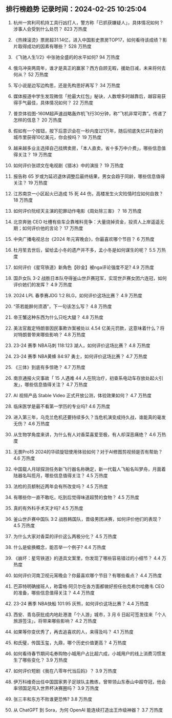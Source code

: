 
## 排行榜趋势 记录时间：2024-02-25 10:25:04
  
  1. 杭州一宾利司机持工具行凶打人，警方称「已抓获嫌疑人」，具体情况如何？涉事人会受到什么处罚？ 823 万热度
    
  2. 《热辣滚烫》票房超31.14亿，进入中国影史票房TOP17，如何看待该成绩？影片取得成功的因素有哪些？ 528 万热度
    
  3. 《飞驰人生1/2》中张驰全盛的的水平如何? 94 万热度
    
  4. 俄乌冲突两周年，谁才是真正的赢家？西方自顾无暇，援助日减，未来将何去何从？ 52 万热度
    
  5. 写小说是边写边构思，还是先构思好再写？ 34 万热度
    
  6. 媒体报道中学生发现微信「抢最大红包」秘诀，人数增多时越靠后，越容易获得手气最佳，具体情况如何？ 22 万热度
    
  7. 普京体验图-160M超声速战略轰炸机飞行30分钟，称“飞机非常可靠”。传递了怎样的信息？ 20 万热度
    
  8. 假如有一个按钮，按下后意识会在一秒内度过1万年，随后彻底失忆并在新的城市里获得10亿美元，你会按吗？ 19 万热度
    
  9. 越来越多业主选择自己挂牌卖房，「本人直卖，省十多万中介费」，哪些信息值得关注？ 19 万热度
    
  10. 如何评价张颂文在电视剧《猎冰》中的演技？ 19 万热度
    
  11. 报告称 65 岁或为延迟退休调整后最终结果，男女会趋于同龄，哪些信息值得关注？ 19 万热度
    
  12. 江苏南京一小区起火已造成 15 死 44 伤，高楼发生火灾险情时应如何自救？ 18 万热度
    
  13. 如何评价阮经天主演的犯罪动作电影《周处除三害》？ 18 万热度
    
  14. 北京奔驰 CEO 吐槽有些车企靠堆料竞争：大量烧掉资金，投资人上岸遥遥无期；如何评价他的言论？ 17 万热度
    
  15. 中央广播电视总台《2024 年元宵晚会》，你最喜欢哪个节目？ 6 万热度
    
  16. 杜月笙去世后，留给孟小冬的遗产并不多，孟小冬是如何谋生的呢？ 5.5 万热度
    
  17. 如何评价《星穹铁道》新角色【砂金】被nga评论强度不足? 4.9 万热度
    
  18. 国乒女队 3-2 战胜日本队夺得釜山世乒赛冠军，实现世乒赛女团六连冠，如何评价她们的发挥？ 4.9 万热度
    
  19. 2024 LPL 春季赛JDG 1:2 BLG，如何评价这场比赛？ 4.9 万热度
    
  20. “茶若能醉何须酒”，下一句该怎么写？ 4.8 万热度
    
  21. 帝王蟹这种东西为什么只吃大腿？ 4.8 万热度
    
  22. 美法官裁定特朗普因民事欺诈案被处以 4.54 亿美元罚款，这意味着什么？将对特朗普带来哪些影响？ 4.8 万热度
    
  23. 23-24 赛季 NBA马刺 118:123 湖人，如何评价这场比赛？ 4.8 万热度
    
  24. 23-24 赛季 NBA黄蜂 84:97 勇士，如何评价这场比赛？ 4.7 万热度
    
  25. 《三体》到底有多惊艳？ 4.7 万热度
    
  26. 南京通报火灾事故「 15 人遇难 44 人在院治疗，初查系电动车存放处起火引发」，哪些信息值得关注？ 4.7 万热度
    
  27. AI 视频产品 Stable Video 正式开放公测，体验效果如何？ 4.7 万热度
    
  28. 临床医学是最不看第一学历的专业吗? 4.6 万热度
    
  29. 进入第三年，乌克兰危机还要持续多久？当危机演变成持久战，谁能真的毫发无伤？ 4.6 万热度
    
  30. 从生物学角度来讲，为什么有人对香菜喜爱至极，有人却深恶痛绝？ 4.6 万热度
    
  31. 无畏Pro15 2024的华硕旋钮使用体验如何？对于AI修图剪视频是否有帮助？ 4.6 万热度
    
  32. 中国载人月球探测任务新飞行器名称确定，新一代载人飞船名叫梦舟，月面着陆器名叫揽月，哪些信息值得关注？ 4.5 万热度
    
  33. 法检的员额制近两年会有所改变吗？ 4.5 万热度
    
  34. 有哪些你一直不敢吃，吃到后觉得味道超赞的食物？ 4.5 万热度
    
  35. 真的有外科手术天才吗? 4.5 万热度
    
  36. 釜山世乒赛中国队 3:2 战胜韩国队，晋级男团决赛，如何评价他们的表现？ 4.5 万热度
    
  37. 为什么大家对香菜的评价这么两极分化？ 4.5 万热度
    
  38. 什么是偷换概念，能否举一个例子? 4.4 万热度
    
  39. 《崩坏：星穹铁道》的道具文案里，你发现了哪些容易错过的小细节？ 4.4 万热度
    
  40. 如何评价河南卫视元宵晚会？你最喜欢哪个节目？有哪些看点？ 4.4 万热度
    
  41. 巴菲特明确接班人，称雷格·阿贝尔在各方面都做好担任伯克希尔哈撒韦 CEO 的准备，哪些信息值得关注？ 4.4 万热度
    
  42. 23-24 赛季 NBA快船 101:95 灰熊，如何评价这场比赛？ 4.4 万热度
    
  43. 西安、青岛获批成内地赴港澳「个人游」城市，3 月 6 日起可签发往来「个人旅游签注」，将带来哪些影响？ 4.2 万热度
    
  44. 如果等你变优秀了，再去追喜欢的人，来得及吗？ 4.1 万热度
    
  45. 和氏璧，传国玉玺，九鼎，哪个历史价值更高？ 4 万热度
    
  46. 如何看待春节期间屯券购物小城用户占比超六成，小城用户的线上消费习惯发生了哪些变化？ 3.9 万热度
    
  47. 如何评价短剧《我在八零年代当后妈》？ 3.9 万热度
    
  48. 伊万科维奇出任中国国家男子足球队主教练，曾带领山东泰山中超夺冠，他会率领国足闯入世界杯决赛圈吗？ 3.9 万热度
    
  49. 张三丰和东方不败谁更恐怖? 3.8 万热度
    
  50. 从 ChatGPT 到 Sora，为何 OpenAI 能连续打造出王炸级神器？ 3.7 万热度
    